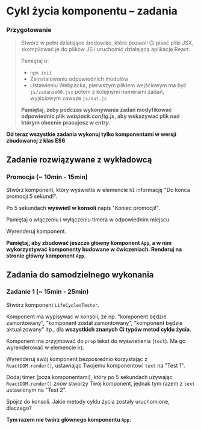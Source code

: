 # Cykl życia komponentu &ndash; zadania

### Przygotowanie

> Stwórz w pełni działające środowiko, które pozwoli Ci pisać pliki JSX, skompilować je do plików JS i uruchomić działającą aplikację React.
> 
> Pamiętaj o:
> - ```npm init```
> - Zainstalowaniu odpowiednich modułów
> - Ustawieniu Webpacka, pierwszym plikiem wejściowym ma być `js/zadanie00.jsx` potem z kolejnymi numerami zadań, wyjściowym zawsze `js/out.js`
>
> **Pamiętaj, żeby podczas wykonywania zadań modyfikować odpowiednio plik _webpack.config.js_, aby wskazywać plik nad którym obecnie pracujesz w _entry_.**


**Od teraz wszystkie zadania wykonuj tylko komponentami w wersji zbudowanej z klas ES6** 

## Zadanie rozwiązywane z wykładowcą

### Promocja  (~ 10min - 15min)

Stwórz komponent, który wyświetla w elemencie `h1` informację "Do końca promocji 5 sekund!".

Po 5 sekundach **wyświetl w konsoli** napis "Koniec promocji!".

Pamiętaj o włączeniu i wyłączeniu timera w odpowiednim miejscu.

Wyrenderuj komponent.

**Pamiętaj, aby zbudować jeszcze główny komponent `App`, a w nim wykorzystywać komponenty budowane w ćwiczeniach. Renderuj na stronie główny komponent `App`.**

## Zadania do samodzielnego wykonania

### Zadanie 1 (~ 15min - 25min)

Stwórz komponent `LifeCyclesTester`.

Komponent ma wypisywać w konsoli, że np. "komponent będzie zamontowany", "komponent został zamontowany", "komponent będzie aktualizowany" itp., dla **wszystkich znanych Ci typów metod cyklu życia**.

Komponent ma przyjmować do `prop` tekst do wyświetlenia (`text`). Ma go wyrenderować w elemencie `h1`.

Wyrenderuj swój komponent bezpośrednio korzystając z `ReactDOM.render()`, ustawiając Twojemu komponentowi `text` na "Test 1".

Dodaj timer (poza komponentami), który po 5 sekundach używając `ReactDOM.render()` znów stworzy Twój komponent, jednak tym razem z `text` ustawionym na "Test 2".

Spójrz do konsoli. Jakie metody cyklu życia zostały uruchomione, dlaczego?

**Tym razem nie twórz głównego komponentu `App`.**
